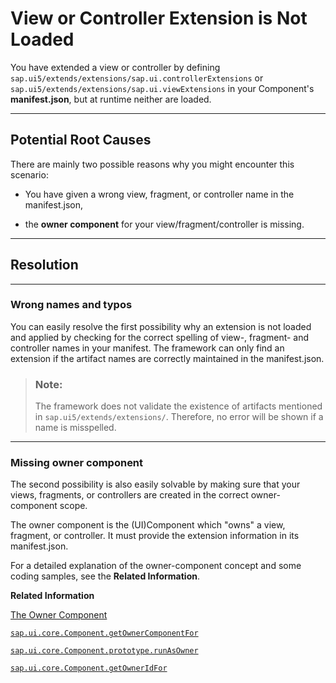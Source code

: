 <!-- loiodbb44ae350ef456a9d1264d1a3f10718 -->

# View or Controller Extension is Not Loaded

You have extended a view or controller by defining `sap.ui5/extends/extensions/sap.ui.controllerExtensions` or `sap.ui5/extends/extensions/sap.ui.viewExtensions` in your Component's **manifest.json**, but at runtime neither are loaded.

***

## Potential Root Causes

There are mainly two possible reasons why you might encounter this scenario:

-   You have given a wrong view, fragment, or controller name in the manifest.json,

-   the **owner component** for your view/fragment/controller is missing.


***

## Resolution

***

### Wrong names and typos

You can easily resolve the first possibility why an extension is not loaded and applied by checking for the correct spelling of view-, fragment- and controller names in your manifest. The framework can only find an extension if the artifact names are correctly maintained in the manifest.json.

> ### Note:  
> The framework does not validate the existence of artifacts mentioned in `sap.ui5/extends/extensions/`. Therefore, no error will be shown if a name is misspelled.

***

### Missing owner component

The second possibility is also easily solvable by making sure that your views, fragments, or controllers are created in the correct owner-component scope.

The owner component is the \(UI\)Component which "owns" a view, fragment, or controller. It must provide the extension information in its manifest.json.

For a detailed explanation of the owner-component concept and some coding samples, see the **Related Information**.

**Related Information**  


[The Owner Component](the-owner-component-a7a3138.md "If you wish to extend your view or controller, you must define the extension in the manifest.json of their owner component.")

[`sap.ui.core.Component.getOwnerComponentFor`](https://ui5.sap.com/#/api/sap.ui.core.Component/methods/sap.ui.core.Component.getOwnerComponentFor)

[`sap.ui.core.Component.prototype.runAsOwner`](https://ui5.sap.com/#/api/sap.ui.core.Component/methods/runAsOwner)

[`sap.ui.core.Component.getOwnerIdFor`](https://ui5.sap.com/#/api/sap.ui.core.Component/methods/sap.ui.core.Component.getOwnerIdFor)

